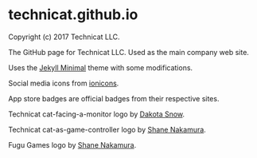 # technicat.github.io

Copyright (c) 2017 Technicat LLC.

The GitHub page for Technicat LLC. Used as the main company web site.

Uses the [Jekyll Minimal](https://github.com/orderedlist) theme with some modifications.

Social media icons from [ionicons](http://ionicons.com).

App store badges are official badges from their respective sites.

Technicat cat-facing-a-monitor logo by [Dakota Snow](http://espressyourself.coffee/).

Technicat cat-as-game-controller logo by [Shane Nakamura](http://shanenakamuradesigns.com).

Fugu Games logo by [Shane Nakamura](http://shanenakamuradesigns.com).






